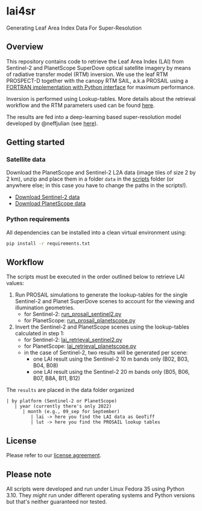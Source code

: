 # lai4sr
Generating Leaf Area Index Data For Super-Resolution

## Overview
This repository contains code to retrieve the Leaf Area Index (LAI) from Sentinel-2 and PlanetScope SuperDove optical satellite imagery by means of radiative transfer model (RTM) inversion. We use the leaf RTM PROSPECT-D together with the canopy RTM SAIL, a.k.a PROSAIL using a [FORTRAN implementation with Python interface](https://github.com/EOA-team/PyProSAIL) for maximum performance.

Inversion is performed using Lookup-tables. More details about the retrieval workflow and the RTM parameters used can be found [here](https://github.com/EOA-team/sentinel2_crop_traits).

The results are fed into a deep-learning based super-resolution model developed by @neffjulian (see [here](https://github.com/neffjulian/remote_sensing)).

## Getting started

### Satellite data
Download the PlanetScope and Sentinel-2 L2A data (image tiles of size 2 by 2 km), unzip and place them in a folder `data` in the [scripts](scripts) folder (or anywhere else; in this case you have to change the paths in the scripts!).

- [Download Sentinel-2 data](https://polybox.ethz.ch/index.php/s/f3A3sP40G3MKvBJ)
- [Download PlanetScope data](https://polybox.ethz.ch/index.php/s/1n5zC3CZGd4ECBQ)

### Python requirements

All dependencies can be installed into a clean virtual environment using:

```bash
pip install -r requirements.txt
```

## Workflow

The scripts must be executed in the order outlined below to retrieve LAI values:

1. Run PROSAIL simulations to generate the lookup-tables for the single Sentinel-2 and Planet SuperDove scenes to account for the viewing and illumination geometries.
   - for Sentinel-2: [run_prosail_sentinel2.py](scripts/run_prosail_sentinel2.py)
   - for PlanetScope: [run_prosail_planetscope.py](scripts/run_prosail_planetscope.py)
2. Invert the Sentinel-2 and PlanetScope scenes using the lookup-tables calculated in step 1:
   - for Sentinel-2: [lai_retrieval_sentinel2.py](scripts/lai_retrieval_sentinel2.py)
   - for PlanetScope: [lai_retrieval_planetscope.py](scripts/lai_retrieval_planetscope.py)
   - in the case of Sentinel-2, two results will be generated per scene:
      - one LAI result using the Sentinel-2 10 m bands only (B02, B03, B04, B08)
      - one LAI result using the Sentinel-2 20 m bands only (B05, B06, B07, B8A, B11, B12)

The `results` are placed in the data folder organized
```
| by platform (Sentinel-2 or PlanetScope)
   | year (currently there's only 2022)
      | month (e.g., 09_sep for September)
         | lai -> here you find the LAI data as GeoTiff
         | lut -> here you find the PROSAIL lookup tables
```

## License

Please refer to our [license agreement](LICENSE).

## Please note

All scripts were developed and run under Linux Fedora 35 using Python 3.10. They *might* run under different operating systems and Python versions but that's neither guaranteed nor tested.